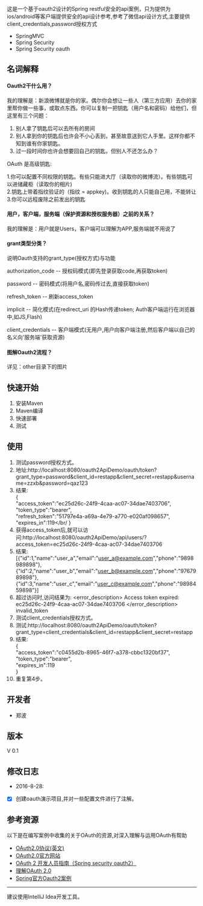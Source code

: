 这是一个基于oauth2设计的Spring restful安全的api案例，只为提供为ios/android等客户端提供安全的api设计参考,参考了微信api设计方式,主要提供client_credentials,password授权方式
- SpringMVC
- Spring Security
- Spring Security oauth

## 名词解释

#### Oauth2干什么用？   

我的理解是：新浪微博就是你的家。偶尔你会想让一些人（第三方应用）去你的家里帮你做一些事，或取点东西。你可以复制一把钥匙（用户名和密码）给他们，但这里有三个问题： 

1. 别人拿了钥匙后可以去所有的房间 
2. 别人拿到你的钥匙后也许会不小心丢到，甚至故意送到它人手里。这样你都不知到谁有你家钥匙。 
3. 过一段时间你也许会想要回自己的钥匙，但别人不还怎么办？ 



OAuth 是高级钥匙:

1.你可以配置不同权限的钥匙。有些只能进大厅（读取你的微博流）。有些钥匙可以进储藏柜（读取你的相片)                                     
2.钥匙上带着指纹验证的（指纹 = appkey)。收到钥匙的人只能自己用，不能转让     
3.你可以远程废除之前发出的钥匙

#### 用户，客户端，服务端（保护资源和授权服务器）之前的关系？

我的理解是：用户就是Users，客户端可以理解为APP,服务端就不用说了

#### grant类型分类？

说明Oauth支持的grant_type(授权方式)与功能

authorization_code -- 授权码模式(即先登录获取code,再获取token)

password -- 密码模式(将用户名,密码传过去,直接获取token)

refresh_token -- 刷新access_token

implicit -- 简化模式(在redirect_uri 的Hash传递token; Auth客户端运行在浏览器中,如JS,Flash)

client_credentials -- 客户端模式(无用户,用户向客户端注册,然后客户端以自己的名义向'服务端'获取资源)

#### 图解Oauth2流程？

详见：other目录下的图片


## 快速开始
1. 安装Maven
2. Maven编译
3. 快速部署
4. 测试

## 使用
1. 测试password授权方式。
2. 地址:http://localhost:8080/oauth2ApiDemo/oauth/token?grant_type=password&client_id=restapp&client_secret=restapp&username=zzxb&password=qaz123
3. 结果:<br/>
{<br/>
"access_token":"ec25d26c-24f9-4caa-ac07-34dae7403706",<br/>
"token_type":"bearer",<br/>
"refresh_token":"51797e4a-a69a-4e79-a770-e020af098657",<br/>
"expires_in":119</br/
}<br/>
4. 获得access_token后,就可以访问:http://localhost:8080/oauth2ApiDemo/api/users/?access_token=ec25d26c-24f9-4caa-ac07-34dae7403706
5. 结果:[{"id":1,"name":"user_a","email":"user_a@example.com","phone":"9898989898"},{"id":2,"name":"user_b","email":"user_b@example.com","phone":"9767989898"},{"id":3,"name":"user_c","email":"user_c@example.com","phone":"9898459898"}]
6. 超过访问时,访问结果为:
               <oauth>
               <error_description>
               Access token expired: ec25d26c-24f9-4caa-ac07-34dae7403706
               </error_description>
               <error>invalid_token</error>
               </oauth>
7. 测试client_credentials授权方式。
8. 测试:http://localhost:8080/oauth2ApiDemo/oauth/token?grant_type=client_credentials&client_id=restapp&client_secret=restapp
9. 结果:<br/>
{<br/>
"access_token":"c0455d2b-8965-46f7-a378-cbbc1320bf37",<br/>
"token_type":"bearer",<br/>
"expires_in":119<br/>
}<br/>
10. 重复第4步。

## 开发者

- 郑波


## 版本

V 0.1

## 修改日志
- 2016-8-28:
- [x] 创建oauth演示项目,并对一些配置文件进行了注解。

## 参考资源
以下是在编写案例中收集的关于OAuth的资源,对深入理解与运用OAuth有帮助

- [OAuth2.0协议(英文)](https://tools.ietf.org/html/rfc6749)
- [OAuth2.0官方网站](https://oauth.net/2/)
- [OAuth 2 开发人员指南（Spring security oauth2）](http://www.oschina.net/translate/oauth-2-developers-guide)
- [理解OAuth 2.0](http://www.ruanyifeng.com/blog/2014/05/oauth_2_0.html)
- [Spring官方Oauth2案例](https://github.com/spring-projects/spring-security-oauth)

------
建议使用IntelliJ Idea开发工具。

